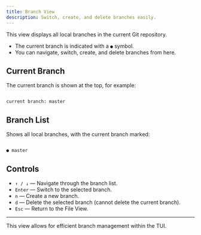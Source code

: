 ```yaml
---
title: Branch View
description: Switch, create, and delete branches easily.
---
```


This view displays all local branches in the current Git repository.

- The current branch is indicated with a `●` symbol.
- You can navigate, switch, create, and delete branches from here.

## Current Branch

The current branch is shown at the top, for example:

```

current branch: master

```

## Branch List

Shows all local branches, with the current branch marked:

```

● master

```

## Controls

- `↑ / ↓` — Navigate through the branch list.
- `Enter` — Switch to the selected branch.
- `n` — Create a new branch.
- `d` — Delete the selected branch (cannot delete the current branch).
- `Esc` — Return to the File View.

---

This view allows for efficient branch management within the TUI.
